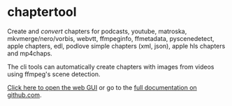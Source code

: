 # chaptertool

Create and _convert_ chapters for podcasts, youtube, matroska, mkvmerge/nero/vorbis, webvtt, ffmpeginfo, ffmetadata, pyscenedetect, apple chapters, edl, podlove simple chapters (xml, json), apple hls chapters and mp4chaps.

The cli tools can automatically create chapters with images from videos using ffmpeg's scene detection.

[Click here to open the web GUI](https://mtillmann.github.io/chaptertool) or go to
the [full documentation on github.com](https://github.com/Mtillmann/chaptertool).

